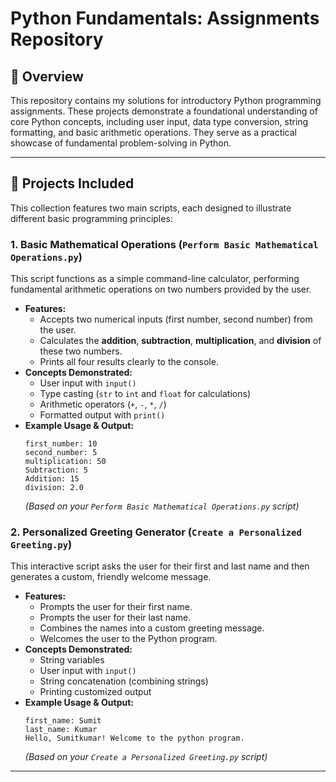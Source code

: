 # Python Fundamentals: Assignments Repository

## 📖 Overview

This repository contains my solutions for introductory Python programming assignments. These projects demonstrate a foundational understanding of core Python concepts, including user input, data type conversion, string formatting, and basic arithmetic operations. They serve as a practical showcase of fundamental problem-solving in Python.

---

## 🚀 Projects Included

This collection features two main scripts, each designed to illustrate different basic programming principles:

### 1. Basic Mathematical Operations (`Perform Basic Mathematical Operations.py`)

This script functions as a simple command-line calculator, performing fundamental arithmetic operations on two numbers provided by the user.

* **Features:**
    * Accepts two numerical inputs (first number, second number) from the user.
    * Calculates the **addition**, **subtraction**, **multiplication**, and **division** of these two numbers.
    * Prints all four results clearly to the console.
* **Concepts Demonstrated:**
    * User input with `input()`
    * Type casting (`str` to `int` and `float` for calculations)
    * Arithmetic operators (`+`, `-`, `*`, `/`)
    * Formatted output with `print()`
* **Example Usage & Output:**
    ```
    first_number: 10
    second_number: 5
    multiplication: 50
    Subtraction: 5
    Addition: 15
    division: 2.0
    ```
    *(Based on your `Perform Basic Mathematical Operations.py` script)*

### 2. Personalized Greeting Generator (`Create a Personalized Greeting.py`)

This interactive script asks the user for their first and last name and then generates a custom, friendly welcome message.

* **Features:**
    * Prompts the user for their first name.
    * Prompts the user for their last name.
    * Combines the names into a custom greeting message.
    * Welcomes the user to the Python program.
* **Concepts Demonstrated:**
    * String variables
    * User input with `input()`
    * String concatenation (combining strings)
    * Printing customized output
* **Example Usage & Output:**
    ```
    first_name: Sumit
    last_name: Kumar
    Hello, Sumitkumar! Welcome to the python program.
    ```
    *(Based on your `Create a Personalized Greeting.py` script)*

---
